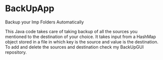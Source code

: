 # BackUpApp
Backup your Imp Folders Automatically

This Java code takes care of taking backup of all the sources you mentioned to the destination of your choice.
It takes input from a HashMap object stored in a file in which key is the source and value is the destination.
To add and delete the sources and destination check my BackUpGUI repository.
